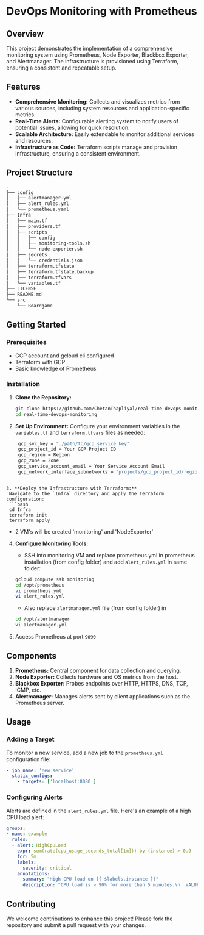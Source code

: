 # DevOps Monitoring with Prometheus

## Overview

This project demonstrates the implementation of a comprehensive monitoring system using Prometheus, Node Exporter, Blackbox Exporter, and Alertmanager. The infrastructure is provisioned using Terraform, ensuring a consistent and repeatable setup.

## Features

- **Comprehensive Monitoring:** Collects and visualizes metrics from various sources, including system resources and application-specific metrics.
- **Real-Time Alerts:** Configurable alerting system to notify users of potential issues, allowing for quick resolution.
- **Scalable Architecture:** Easily extendable to monitor additional services and resources.
- **Infrastructure as Code:** Terraform scripts manage and provision infrastructure, ensuring a consistent environment.

## Project Structure

```bash
.
├── config
│   ├── alertmanager.yml
│   ├── alert_rules.yml
│   └── prometheus.yaml
├── Infra
│   ├── main.tf
│   ├── providers.tf
│   ├── scripts
│   │   ├── config
│   │   ├── monitoring-tools.sh
│   │   └── node-exporter.sh
│   ├── secrets
│   │   └── credentials.json
│   ├── terraform.tfstate
│   ├── terraform.tfstate.backup
│   ├── terraform.tfvars
│   └── variables.tf
├── LICENSE
├── README.md
└── src
    └── Boardgame
```

## Getting Started

### Prerequisites

- GCP account and gcloud cli configured
- Terraform with GCP
- Basic knowledge of Prometheus

### Installation

1. **Clone the Repository:**
   ```bash
   git clone https://github.com/ChetanThapliyal/real-time-devops-monitoring.git
   cd real-time-devops-monitoring
   ```

2. **Set Up Environment:**
   Configure your environment variables in the `variables.tf` and `terraform.tfvars` files as needed:
   ```bash
    gcp_svc_key = "./path/to/gcp_service_key"
    gcp_project_id = Your GCP Project ID
    gcp_region = Region
    gcp_zone = Zone
    gcp_service_account_email = Your Service Account Email
    gcp_network_interface_subnetworks = "projects/gcp_project_id/regions/Region/subnetworks/NetworkName"  
  ```

3. **Deploy the Infrastructure with Terraform:**
   Navigate to the `Infra` directory and apply the Terraform configuration:
   ```bash
   cd Infra
   terraform init
   terraform apply
   ```
   - 2 VM's will be created 'monitoring' and 'NodeExporter'

4. **Configure Monitoring Tools:**
    - SSH into monitoring VM and replace prometheus.yml in prometheus installation (from config folder) and add `alert_rules.yml` in same folder:
    ```bash
    gcloud compute ssh monitoring
    cd /opt/prometheus
    vi prometheus.yml
    vi alert_rules.yml
    ```
    - Also replace `alertmanager.yml` file (from config folder) in 
    ```bash
    cd /opt/alertmanager
    vi alertmanager.yml
    ```

5. Access Prometheus at port `9090`

## Components

1. **Prometheus:** Central component for data collection and querying.
2. **Node Exporter:** Collects hardware and OS metrics from the host.
3. **Blackbox Exporter:** Probes endpoints over HTTP, HTTPS, DNS, TCP, ICMP, etc.
4. **Alertmanager:** Manages alerts sent by client applications such as the Prometheus server.

## Usage

### Adding a Target

To monitor a new service, add a new job to the `prometheus.yml` configuration file:

```yaml
- job_name: 'new_service'
  static_configs:
    - targets: ['localhost:8080']
```

### Configuring Alerts

Alerts are defined in the `alert_rules.yml` file. Here's an example of a high CPU load alert:

```yaml
groups:
- name: example
  rules:
  - alert: HighCpuLoad
    expr: sum(rate(cpu_usage_seconds_total[1m])) by (instance) > 0.9
    for: 5m
    labels:
      severity: critical
    annotations:
      summary: "High CPU load on {{ $labels.instance }}"
      description: "CPU load is > 90% for more than 5 minutes.\n  VALUE = {{ $value }}\n  LABELS = {{ $labels }}"
```


## Contributing

We welcome contributions to enhance this project! Please fork the repository and submit a pull request with your changes.